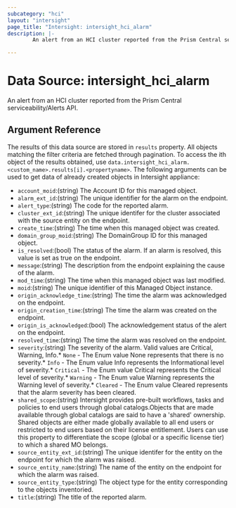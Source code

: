 ```yaml
---
subcategory: "hci"
layout: "intersight"
page_title: "Intersight: intersight_hci_alarm"
description: |-
        An alert from an HCI cluster reported from the Prism Central serviceability/Alerts API.

---
```


# Data Source: intersight_hci_alarm
An alert from an HCI cluster reported from the Prism Central serviceability/Alerts API.
## Argument Reference
The results of this data source are stored in `results` property.
All objects matching the filter criteria are fetched through pagination.
To access the ith object of the results obtained, use `data.intersight_hci_alarm.<custom_name>.results[i].<propertyname>`.
The following arguments can be used to get data of already created objects in Intersight appliance:
* `account_moid`:(string) The Account ID for this managed object. 
* `alarm_ext_id`:(string) The unique identifier for the alarm on the endpoint. 
* `alert_type`:(string) The code for the reported alarm. 
* `cluster_ext_id`:(string) The unique identifer for the cluster associated with the source entity on the endpoint. 
* `create_time`:(string) The time when this managed object was created. 
* `domain_group_moid`:(string) The DomainGroup ID for this managed object. 
* `is_resolved`:(bool) The status of the alarm. If an alarm is resolved, this value is set as true on the endpoint. 
* `message`:(string) The description from the endpoint explaining the cause of the alarm. 
* `mod_time`:(string) The time when this managed object was last modified. 
* `moid`:(string) The unique identifier of this Managed Object instance. 
* `origin_acknowledge_time`:(string) The time the alarm was acknowledged on the endpoint. 
* `origin_creation_time`:(string) The time the alarm was created on the endpoint. 
* `origin_is_acknowledged`:(bool) The acknowledgement status of the alert on the endpoint. 
* `resolved_time`:(string) The time the alarm was resolved on the endpoint. 
* `severity`:(string) The severity of the alarm. Valid values are Critical, Warning, Info.* `None` - The Enum value None represents that there is no severity.* `Info` - The Enum value Info represents the Informational level of severity.* `Critical` - The Enum value Critical represents the Critical level of severity.* `Warning` - The Enum value Warning represents the Warning level of severity.* `Cleared` - The Enum value Cleared represents that the alarm severity has been cleared. 
* `shared_scope`:(string) Intersight provides pre-built workflows, tasks and policies to end users through global catalogs.Objects that are made available through global catalogs are said to have a 'shared' ownership. Shared objects are either made globally available to all end users or restricted to end users based on their license entitlement. Users can use this property to differentiate the scope (global or a specific license tier) to which a shared MO belongs. 
* `source_entity_ext_id`:(string) The unique identifer for the entity on the endpoint for which the alarm was raised. 
* `source_entity_name`:(string) The name of the entity on the endpoint for which the alarm was raised. 
* `source_entity_type`:(string) The object type for the entity corresponding to the objects inventoried. 
* `title`:(string) The title of the reported alarm. 
 

